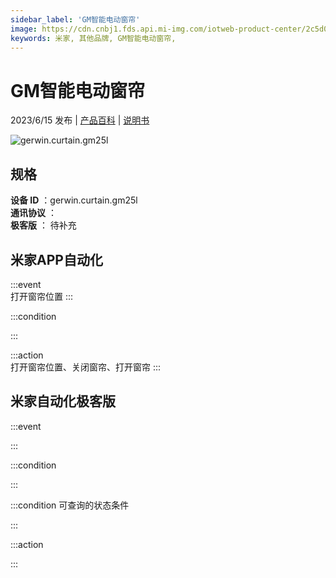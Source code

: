```yaml
---
sidebar_label: 'GM智能电动窗帘'
image: https://cdn.cnbj1.fds.api.mi-img.com/iotweb-product-center/2c5d08848a3e957d35202b841c516dd8_1684134889571.png?GalaxyAccessKeyId=AKVGLQWBOVIRQ3XLEW&Expires=9223372036854775807&Signature=odXHRIYQkTkzcXKhUj3tKC6u8d8=
keywords: 米家, 其他品牌, GM智能电动窗帘, 
---
```

# GM智能电动窗帘

2023/6/15 发布 | [产品百科](https://home.mi.com/webapp/content/baike/product/index.html?model=gerwin.curtain.gm25l/) | [说明书](https://home.mi.com/views/introduction.html?model=gerwin.curtain.gm25l&region=cn)

![gerwin.curtain.gm25l](https://cdn.cnbj1.fds.api.mi-img.com/iotweb-product-center/2c5d08848a3e957d35202b841c516dd8_1684134889571.png?GalaxyAccessKeyId=AKVGLQWBOVIRQ3XLEW&Expires=9223372036854775807&Signature=odXHRIYQkTkzcXKhUj3tKC6u8d8=)

## 规格  
> 
**设备 ID** ：gerwin.curtain.gm25l  
**通讯协议** ：  
**极客版**  ： 待补充 


## 米家APP自动化  

:::event  
打开窗帘位置
:::

:::condition  

:::

:::action   
打开窗帘位置、关闭窗帘、打开窗帘
:::

## 米家自动化极客版  

:::event  

:::

:::condition  

:::

:::condition 可查询的状态条件  

:::

:::action  

:::

        
